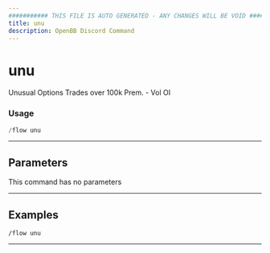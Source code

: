 ```yaml
---
########### THIS FILE IS AUTO GENERATED - ANY CHANGES WILL BE VOID ###########
title: unu
description: OpenBB Discord Command
---
```


# unu

Unusual Options Trades over 100k Prem. - Vol  OI

### Usage

```python wordwrap
/flow unu
```

---

## Parameters

This command has no parameters



---

## Examples

```
/flow unu
```

---
